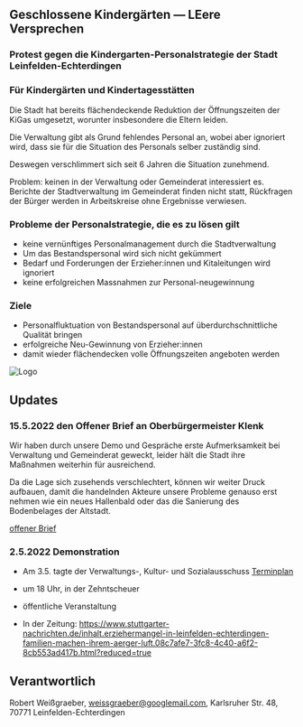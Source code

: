 ## Geschlossene Kindergärten — LEere Versprechen
### Protest gegen die Kindergarten-Personalstrategie der Stadt Leinfelden-Echterdingen
### Für Kindergärten und Kindertagesstätten

Die Stadt hat bereits flächendeckende Reduktion der Öffnungszeiten der KiGas umgesetzt, worunter insbesondere die Eltern leiden.

Die Verwaltung gibt als Grund fehlendes Personal an, wobei aber ignoriert wird, dass sie für die Situation des Personals selber zuständig sind.

Deswegen verschlimmert sich seit 6 Jahren die Situation zunehmend.

Problem: keinen in der Verwaltung oder Gemeinderat interessiert es. Berichte der Stadtverwaltung im Gemeinderat finden nicht statt, Rückfragen der Bürger werden in Arbeitskreise ohne Ergebnisse verwiesen.




### Probleme der Personalstrategie, die es zu lösen gilt

* keine vernünftiges Personalmanagement durch die Stadtverwaltung
* Um das Bestandspersonal  wird sich nicht gekümmert
* Bedarf und Forderungen der Erzieher:innen und Kitaleitungen wird ignoriert
* keine erfolgreichen Massnahmen zur Personal-neugewinnung

### Ziele

* Personalfluktuation von Bestandspersonal auf überdurchschnittliche Qualität bringen
* erfolgreiche Neu-Gewinnung von Erzieher:innen
* damit wieder flächendecken volle Öffnungszeiten angeboten werden


![Logo](/eltern-le.png)


## Updates

### 15.5.2022 den Offener Brief an Oberbürgermeister Klenk
Wir haben durch unsere Demo und Gespräche erste Aufmerksamkeit bei Verwaltung und Gemeinderat geweckt, leider hält die Stadt ihre Maßnahmen weiterhin für ausreichend.

Da die Lage sich zusehends verschlechtert, können wir weiter Druck aufbauen, damit die handelnden Akteure unsere Probleme genauso erst nehmen wie ein neues Hallenbald oder das die Sanierung des Bodenbelages der Altstadt.

[offener Brief](https://www.zukunft-le.de/offener-brief-OB-Klenk-mai-2022-leinfelden-echterdingen.pdf)



### 2.5.2022 Demonstration

* Am 3.5. tagte der Verwaltungs-, Kultur- und Sozialausschuss [Terminplan](https://www.leinfelden-echterdingen.sitzung-online.de/to010?SILFDNR=1233&refresh=false)
* um 18 Uhr, in der Zehntscheuer
* öffentliche Veranstaltung

* In der Zeitung: https://www.stuttgarter-nachrichten.de/inhalt.erziehermangel-in-leinfelden-echterdingen-familien-machen-ihrem-aerger-luft.08c7afe7-3fc8-4c40-a6f2-8cb553ad417b.html?reduced=true




## Verantwortlich


Robert Weißgraeber,
   weissgraeber@googlemail.com, 
   Karlsruher Str. 48,
   70771 Leinfelden-Echterdingen
